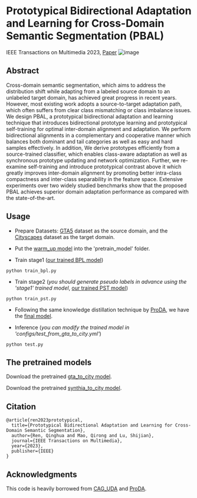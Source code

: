 # Prototypical Bidirectional Adaptation and Learning for Cross-Domain Semantic Segmentation (PBAL)
IEEE Transactions on Multimedia 2023, [Paper](https://ieeexplore.ieee.org/document/10102322/)
![image](https://github.com/renqinghuaha/PBAL_TMM2023/tree/main/docs/Framework.png)

Abstract
---
Cross-domain semantic segmentation, which aims to address the distribution shift while adapting from a labeled source domain to an unlabeled target domain, has achieved great progress in recent years. However, most existing work adopts a source-to-target adaptation path, which often suffers from clear class mismatching or class imbalance issues. We design PBAL, a prototypical bidirectional adaptation and learning technique that introduces bidirectional prototype learning and prototypical self-training for optimal inter-domain alignment and adaptation. We perform bidirectional alignments in a complementary and cooperative manner which balances both dominant and tail categories as well as easy and hard samples effectively. In addition, We derive prototypes efficiently from a source-trained classifier, which enables class-aware adaptation as well as synchronous prototype updating and network optimization. Further, we re-examine self-training and introduce prototypical contrast above it which greatly improves inter-domain alignment by promoting better intra-class compactness and inter-class separability in the feature space. Extensive experiments over two widely studied benchmarks show that the proposed PBAL achieves superior domain adaptation performance as compared with the state-of-the-art.

Usage
---
- Prepare Datasets: [GTA5](https://download.visinf.tu-darmstadt.de/data/from_games/) dataset as the source domain, and the [Cityscapes](https://www.cityscapes-dataset.com/) dataset as the target domain.

- Put the [warm_up model](https://drive.google.com/file/d/1xvSJnNFDCOqb73kGZbP1MB97Tvl9nUbS/view?usp=drive_link) into the 'pretrain_model' folder.

- Train stage1 ([our trained BPL model](https://drive.google.com/file/d/13pEivIotb7zHtaTZbjTbCn0niJ7tYBZu/view?usp=drive_link))
```
python train_bpl.py
```

- Train stage2 (*you should generate pseudo labels in advance using the 'stage1' trained model*, [our trained PST model](https://drive.google.com/file/d/1xbIg5JLG8iBut0NIOOR_CyBEtCUWjsue/view?usp=drive_link))
```
python train_pst.py
```

- Following the same knowledge distillation technique by [ProDA](https://github.com/microsoft/ProDA), we have the [final model](https://drive.google.com/file/d/1xbIg5JLG8iBut0NIOOR_CyBEtCUWjsue/view?usp=drive_link).

- Inference (*you can modify the trained model in 'configs/test_from_gta_to_city.yml'*)
```
python test.py
```

The pretrained models
---
Download the pretrained [gta_to_city model](https://drive.google.com/file/d/1HtaZLhx_5WKHN9h8z7f2GnRZQEdym3hp/view?usp=drive_link).

Download the pretrained [synthia_to_city model](https://drive.google.com/file/d/1k93djzCsHn_DkeIPuKqr4RvsPyCTUaBS/view?usp=drive_link).

Citation
---
```
@article{ren2023prototypical,
  title={Prototypical Bidirectional Adaptation and Learning for Cross-Domain Semantic Segmentation},
  author={Ren, Qinghua and Mao, Qirong and Lu, Shijian},
  journal={IEEE Transactions on Multimedia},
  year={2023},
  publisher={IEEE}
}
```
Acknowledgments
---
This code is heavily borrowed from [CAG_UDA](https://github.com/RogerZhangzz/CAG_UDA) and [ProDA](https://github.com/microsoft/ProDA).

